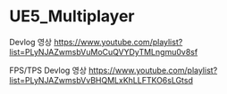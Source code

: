 # UE5_Multiplayer

Devlog 영상
https://www.youtube.com/playlist?list=PLyNJAZwmsbVuMoCuQVYDyTMLngmu0v8sf

FPS/TPS Devlog 영상
https://www.youtube.com/playlist?list=PLyNJAZwmsbVvBHQMLxKhLLFTKO6sLGtsd
